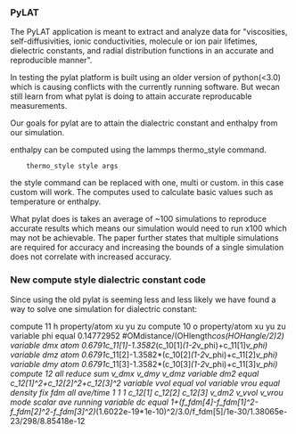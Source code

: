 ### PyLAT

The PyLAT application is meant to extract and analyze data for "viscosities, self-diffusivities, ionic conductivities, molecule or ion pair lifetimes, dielectric constants, and radial distribution functions in an accurate and reproducible manner".

In testing the pylat platform is built using an older version of python(<3.0) which is causing conflicts with the currently running software. But wecan still learn from what pylat is doing to attain accurate reproducable measurements.

Our goals for pylat are to attain the dialectric constant and enthalpy from our simulation.

enthalpy can be computed using the lammps thermo_style command.

        thermo_style style args

the style command can be replaced with one, multi or custom. in this case custom will work. The computes used to calculate basic values such as temperature or enthalpy.

What pylat does is takes an average of ~100 simulations to reproduce accurate results which means our simulation would need to run x100 which may not be achievable. The paper further states that multiple simulations are required for accuracy and increasing the bounds of a single simulation does not correlate with increased accuracy.


### New compute style dialectric constant code

Since using the old pylat is seeming less and less likely we have found a way to solve one simulation for dialectric constant:

compute 11 h property/atom xu yu zu
compute 10 o property/atom xu yu zu
variable phi equal 0.14772952 #OMdistance/(OHlength*cos(HOHangle/2)*2)
variable dmx atom 0.6791*c_11[1]-1.3582*(c_10[1]*(1-2*v_phi)+c_11[1]*v_phi)
variable dmz atom 0.6791*c_11[2]-1.3582*(c_10[2]*(1-2*v_phi)+c_11[2]*v_phi)
variable dmy atom 0.6791*c_11[3]-1.3582*(c_10[3]*(1-2*v_phi)+c_11[3]*v_phi)
compute 12 all reduce sum v_dmx v_dmy v_dmz
variable dm2 equal c_12[1]^2+c_12[2]^2+c_12[3]^2
variable vvol equal vol
variable vrou equal density
fix fdm all ave/time 1 1 1 c_12[1] c_12[2] c_12[3] v_dm2 v_vvol v_vrou mode scalar ave running
variable dc equal 1+(f_fdm[4]-f_fdm[1]^2-f_fdm[2]^2-f_fdm[3]^2)*(1.6022e-19*1e-10)^2/3.0/f_fdm[5]/1e-30/1.38065e-23/298/8.85418e-12
